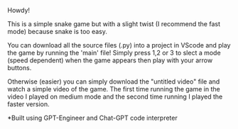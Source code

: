 Howdy!

This is a simple snake game but with a slight twist (I recommend the fast mode) because snake is too easy.

You can download all the source files (.py) into a project in VScode and play the game by running the 'main' file!
Simply press 1,2 or 3 to slect a mode (speed dependent) when the game appears then play with your arrow buttons.

Otherwise (easier) you can simply download the "untitled video" file and watch a simple video of the game. The first time running the game in the video I played on medium mode and the second time running I played the faster version.

*Built using GPT-Engineer and Chat-GPT code interpreter
